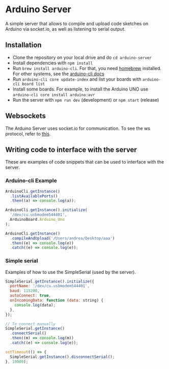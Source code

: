 # Arduino Server

A simple server that allows to compile and upload code sketches on Arduino via socket.io, as well as listening to serial output.

## Installation

- Clone the repository on your local drive and do `cd arduino-server`
- Install dependencies with `npm install`
- Run `brew install arduino-cli`. For that, you need [homebrew](https://brew.sh) installed. For other systems, see the [arduino-cli docs](https://arduino.github.io/arduino-cli/0.33)
- Run `arduino-cli core update-index` and list your boards with `arduino-cli board list`
- Install some boards. For example, to install the Arduino UNO use `arduino-cli core install arduino:avr`
- Run the server with `npm run dev` (development) or `npm start` (release)

## Websockets

The Arduino Server uses socket.io for communication. To see the ws protocol, refer to [this](./ws.md).

## Writing code to interface with the server

These are examples of code snippets that can be used to interface with the server.

### Arduino-cli Example

```js
ArduinoCli.getInstance()
  .listAvailablePorts()
  .then((a) => console.log(a));

ArduinoCli.getInstance().initialize(
  '/dev/cu.usbmodem544401',
  ArduinoBoard.Arduino_Uno
);

ArduinoCli.getInstance()
  .compileAndUpload('/Users/andrea/Desktop/aaa')
  .then((e) => console.log(e))
  .catch((e) => console.log(e));
```

### Simple serial

Examples of how to use the SimpleSerial (used by the server).

```js
SimpleSerial.getInstance().initialize({
  portName: '/dev/cu.usbmodem544401',
  baud: 115200,
  autoConnect: true,
  onIncomingData: function (data: string) {
    console.log(data);
  },
});

// To connect manually
SimpleSerial.getInstance()
  .connectSerial()
  .then((m) => console.log(m))
  .catch((e) => console.log(e));

setTimeout(() => {
  SimpleSerial.getInstance().disconnectSerial();
}, 10000);
```
